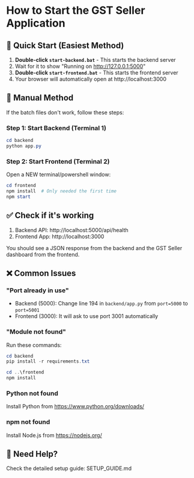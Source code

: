 # How to Start the GST Seller Application

## 🚀 Quick Start (Easiest Method)

1. **Double-click `start-backend.bat`** - This starts the backend server
2. Wait for it to show "Running on http://127.0.0.1:5000"
3. **Double-click `start-frontend.bat`** - This starts the frontend server
4. Your browser will automatically open at http://localhost:3000

## 📝 Manual Method

If the batch files don't work, follow these steps:

### Step 1: Start Backend (Terminal 1)
```powershell
cd backend
python app.py
```

### Step 2: Start Frontend (Terminal 2)
Open a NEW terminal/powershell window:
```powershell
cd frontend
npm install  # Only needed the first time
npm start
```

## ✅ Check if it's working

1. Backend API: http://localhost:5000/api/health
2. Frontend App: http://localhost:3000

You should see a JSON response from the backend and the GST Seller dashboard from the frontend.

## ❌ Common Issues

### "Port already in use"
- Backend (5000): Change line 194 in `backend/app.py` from `port=5000` to `port=5001`
- Frontend (3000): It will ask to use port 3001 automatically

### "Module not found"
Run these commands:
```powershell
cd backend
pip install -r requirements.txt

cd ..\frontend
npm install
```

### Python not found
Install Python from https://www.python.org/downloads/

### npm not found  
Install Node.js from https://nodejs.org/

## 🎯 Need Help?

Check the detailed setup guide: SETUP_GUIDE.md
